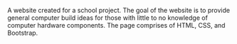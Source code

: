 A website created for a school project. The goal of the website is to provide general computer build ideas for those with little to no knowledge of computer hardware components.
The page comprises of HTML, CSS, and Bootstrap.
